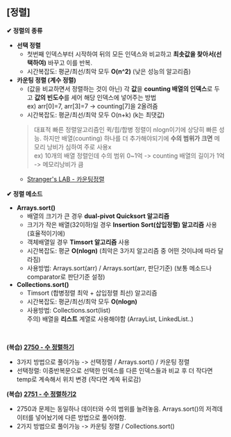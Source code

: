 ## [정렬]
**✔ 정렬의 종류** 
- **선택 정렬**
  - 첫번째 인덱스부터 시작하여 뒤의 모든 인덱스와 비교하고 **최솟값을 찾아서(선택하여)** 바꾸고 이를 반복.
  - 시간복잡도: 평균/최선/최악 모두 **O(n^2)** (낮은 성능의 알고리즘)
- **카운팅 정렬 (계수 정렬)**
  - (값을 비교하면서 정렬하는 것이 아닌) 각 **값**을 **counting 배열의 인덱스**로 두고 **값의 빈도수**를 세어 해당 인덱스에 넣어주는 방법  
    ex) arr[0]=7, arr[3]=7 -> counting[7]을 2올려줌
  - 시간복잡도: 평균/최선/최악 모두 O(n+k)  (k는 최댓값)
   > 대표적 빠른 정렬알고리즘인 퀵/힙/합병 정렬이 nlogn이기에 상당히 빠른 성능. 하지만 배열(counting) 하나를 더 추가해야되기에 **수의 범위가 크면** 메모리 낭비가 심하여 주로 사용x  
   > ex) 10개의 배열 정렬인데 수의 범위 0~1억 -> counting 배열의 길이가 1억 -> 메모리낭비가 큼
  - [Stranger's LAB - 카운팅정렬](https://st-lab.tistory.com/104)


**✔ 정렬 메소드**   
- **Arrays.sort()**
  - 배열의 크기가 큰 경우 **dual-pivot Quicksort 알고리즘**
  - 크기가 작은 배열(32이하)일 경우 **Insertion Sort(삽입정렬) 알고리즘** 사용 (효율적이기에)
  - 객체배열일 경우 **Timsort 알고리즘** 사용
  - 시간복잡도: 평균 **O(nlogn)** (최악은 3가지 알고리즘 중 어떤 것이냐에 따라 달라짐) 
  - 사용방법: Arrays.sort(arr) / Arrays.sort(arr, 판단기준) (보통 메소드나 comparator로 판단기준 설정)
- **Collections.sort()**
  - Timsort (합병정렬 최악 + 삽입정렬 최선) 알고리즘 
  - 시간복잡도: 평균/최선/최악 모두 **O(nlogn)**
  - 사용방법: Collections.sort(list)   
    주의) 배열을 **리스트** 계열로 사용해야함 (ArrayList, LinkedList..) 
</br>

**(복습) [2750 - 수 정렬하기](https://www.acmicpc.net/problem/2750)**      
- 3가지 방법으로 풀이가능 -> 선택정렬 / Arrays.sort() / 카운팅 정렬
- 선택정렬: 이중반복문으로 선택한 인덱스를 다른 인덱스들과 비교 후 더 작다면 temp로 계속해서 위치 변경 (작다면 계쏙 뒤로감)  

**(복습) [2751 - 수 정렬하기2](https://www.acmicpc.net/problem/2751)**      
- 2750과 문제는 동일하나 데이터와 수의 범위를 늘려놓음. Arrays.sort()의 저격데이터를 넣어놨기에 다른 방법으로 풀어야함. 
- 2가지 방법으로 풀이가능 -> 카운팅 정렬 / Collections.sort()
